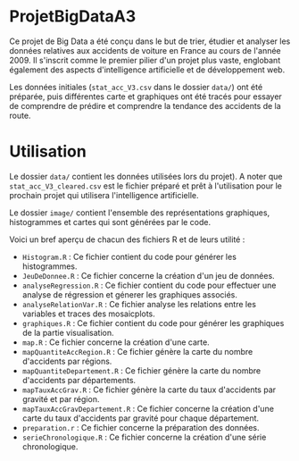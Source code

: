 # ProjetBigDataA3

Ce projet de Big Data a été conçu dans le but de trier, étudier et analyser les données relatives aux accidents de voiture en France au cours de l'année 2009. Il s'inscrit comme le premier pilier d'un projet plus vaste, englobant également des aspects d'intelligence artificielle et de développement web.

Les données initiales (```stat_acc_V3.csv``` dans le dossier ```data/```) ont été préparée, puis différentes carte et graphiques ont été tracés pour essayer de comprendre de prédire et comprendre la tendance des accidents de la route.

# Utilisation

Le dossier ```data/``` contient les données utilisées lors du projet). A noter que ```stat_acc_V3_cleared.csv``` est le fichier préparé et prêt à l'utilisation pour le prochain projet qui utilisera l'intelligence artificielle.

Le dossier ```image/``` contient l'ensemble des représentations graphiques, histogrammes et cartes qui sont générées par le code.

Voici un bref aperçu de chacun des fichiers R et de leurs utilité :

- ```Histogram.R``` : Ce fichier contient du code pour générer les histogrammes.
- ```JeuDeDonnee.R``` : Ce fichier concerne la création d'un jeu de données.
- ```analyseRegression.R``` : Ce fichier contient du code pour effectuer une analyse de régression et génerer les graphiques associés.
- ```analyseRelationVar.R``` : Ce fichier analyse les relations entre les variables et traces des mosaicplots.
- ```graphiques.R``` : Ce fichier contient du code pour générer les graphiques de la partie visualisation.
- ```map.R``` : Ce fichier concerne la création d'une carte.
- ```mapQuantiteAccRegion.R``` : Ce fichier génère la carte du nombre d'accidents par régions.
- ```mapQuantiteDepartement.R``` : Ce fichier génère la carte du nombre d'accidents par départements.
- ```mapTauxAccGrav.R``` : Ce fichier génère la carte du taux d'accidents par gravité et par région.
- ```mapTauxAccGravDepartement.R``` : Ce fichier concerne la création d'une carte du taux d'accidents par gravité pour chaque département.
- ```preparation.r``` : Ce fichier concerne la préparation des données.
- ```serieChronologique.R``` : Ce fichier concerne la création d'une série chronologique.
